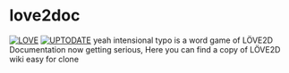 # love2doc
[![LOVE](https://img.shields.io/badge/L%C3%96VE-11.3-EA316E.svg?style=flat-square)](http://love2d.org/)
[![UPTODATE](https://img.shields.io/badge/Up%20to%20date-NO-red.svg?style=flat-square)](http://love2d.org/)
yeah intensional typo is a word game of LÖVE2D Documentation now getting serious,
Here you can find a copy of LÖVE2D wiki easy for clone
